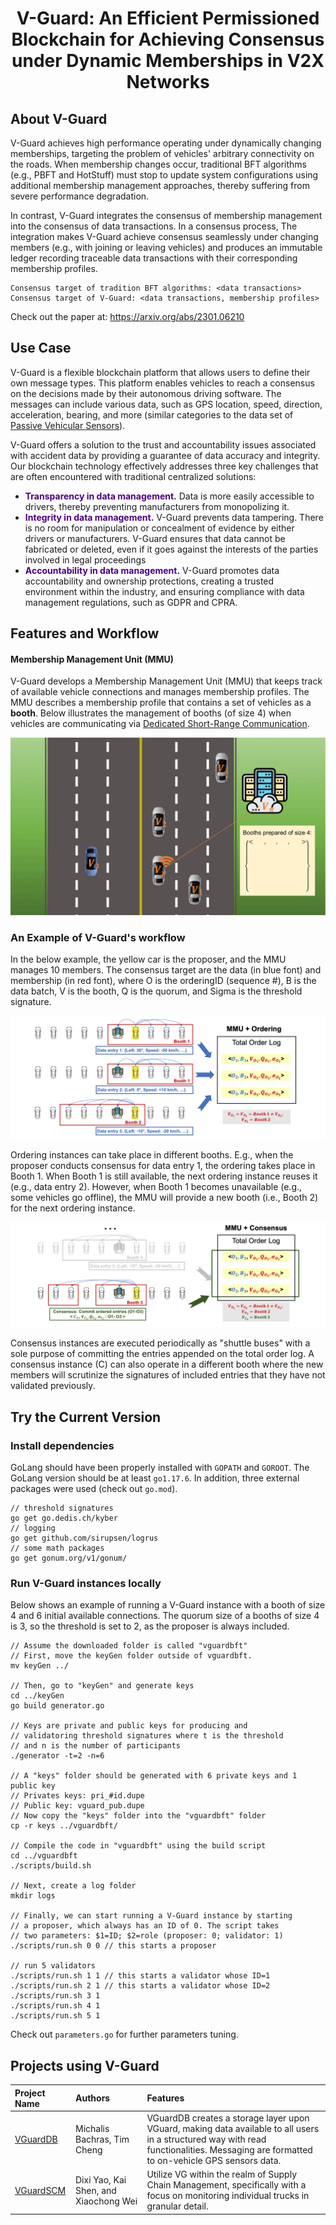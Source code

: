 <h1 align="center"> V-Guard: An Efficient Permissioned Blockchain for Achieving Consensus under Dynamic Memberships in V2X Networks </h1>


## About V-Guard

V-Guard achieves high performance operating under dynamically changing memberships, targeting the problem of vehicles' arbitrary connectivity on the roads. When membership changes occur, traditional BFT algorithms (e.g., PBFT and HotStuff) must stop to update system configurations using additional membership management approaches, thereby suffering from severe performance degradation.

In contrast, V-Guard integrates the consensus of membership management into the consensus of data transactions. In a consensus process, The integration makes V-Guard achieve consensus seamlessly under changing members (e.g., with joining or leaving vehicles) and produces an immutable ledger recording traceable data transactions with their corresponding membership profiles.

    Consensus target of tradition BFT algorithms: <data transactions>
    Consensus target of V-Guard: <data transactions, membership profiles>

Check out the paper at: https://arxiv.org/abs/2301.06210

## Use Case
V-Guard is a flexible blockchain platform that allows users to define their own message types. This platform enables vehicles to reach a consensus on the decisions made by their autonomous driving software. The messages can include various data, such as GPS location, speed, direction, acceleration, bearing, and more (similar categories to the data set of
[Passive Vehicular Sensors](https://www.kaggle.com/datasets/jefmenegazzo/pvs-passive-vehicular-sensors-datasets?resource=download-directory)).

V-Guard offers a solution to the trust and accountability issues associated with accident data by providing a guarantee of data accuracy and integrity. Our blockchain technology effectively addresses three key challenges that are often encountered with traditional centralized solutions:

- <span style="color: indigo;">**Transparency in data management.</span>** Data is more easily accessible to drivers, thereby preventing manufacturers from monopolizing it.
- <span style="color: indigo;">**Integrity in data management.</span>** V-Guard prevents data tampering. There is no room for manipulation or concealment of evidence by either drivers or manufacturers. V-Guard ensures that data cannot be fabricated or deleted, even if it goes against the interests of the parties involved in legal proceedings
- <span style="color: indigo;">**Accountability in data management.</span>** V-Guard promotes data accountability and ownership protections, creating a trusted environment within the industry, and ensuring compliance with data management regulations, such as GDPR and CPRA.

## Features and Workflow

#### Membership Management Unit (MMU)
V-Guard develops a Membership Management Unit (MMU) that keeps track of available vehicle connections and manages membership profiles. The MMU describes a membership profile that contains a set of vehicles as a **booth**. Below illustrates the management of booths (of size 4) when vehicles are communicating via [Dedicated Short-Range Communication](https://en.wikipedia.org/wiki/Dedicated_short-range_communications).

![](./docs/booths.gif)

### An Example of V-Guard's workflow
In the below example, the yellow car is the proposer, and the MMU manages 10 members. The consensus target are the data (in blue font) and membership (in red font), where O is the orderingID (sequence #), B is the data batch, V is the booth, Q is the quorum, and Sigma is the threshold signature.

![](./docs/mmu-ordering.png)

Ordering instances can take place in different booths. E.g., when the proposer conducts consensus for data entry 1, the ordering takes place in Booth 1. When Booth 1 is still available, the next ordering instance reuses it (e.g., data entry 2). However, when Booth 1 becomes unavailable (e.g., some vehicles go offline), the MMU will provide a new booth (i.e., Booth 2) for the next ordering instance.

![](./docs/mmu-consensus.png)

Consensus instances are executed periodically as "shuttle buses" with a sole purpose of committing the entries appended on the total order log. A consensus instance (C) can also operate in a different booth where the new members will scrutinize the signatures of included entries that they have not validated previously.

## Try the Current Version

### Install dependencies
GoLang should have been properly installed with `GOPATH` and `GOROOT`. The GoLang version should be at least `go1.17.6`. In addition, three external packages were used (check out `go.mod`).

    // threshold signatures
    go get go.dedis.ch/kyber
    // logging
    go get github.com/sirupsen/logrus
    // some math packages
    go get gonum.org/v1/gonum/

### Run V-Guard instances locally
Below shows an example of running a V-Guard instance with a booth of size 4 and 6 initial available connections. The quorum size of a booths of size 4 is 3, so the threshold is set to 2, as the proposer is always included.
    
    // Assume the downloaded folder is called "vguardbft"
    // First, move the keyGen folder outside of vguardbft.
    mv keyGen ../
    
    // Then, go to "keyGen" and generate keys
    cd ../keyGen
    go build generator.go
    
    // Keys are private and public keys for producing and 
    // validatoring threshold signatures where t is the threshold
    // and n is the number of participants
    ./generator -t=2 -n=6
    
    // A "keys" folder should be generated with 6 private keys and 1 public key
    // Privates keys: pri_#id.dupe
    // Public key: vguard_pub.dupe
    // Now copy the "keys" folder into the "vguardbft" folder
    cp -r keys ../vguardbft/
    
    // Compile the code in "vguardbft" using the build script
    cd ../vguardbft
    ./scripts/build.sh

    // Next, create a log folder
    mkdir logs
    
    // Finally, we can start running a V-Guard instance by starting
    // a proposer, which always has an ID of 0. The script takes 
    // two parameters: $1=ID; $2=role (proposer: 0; validator: 1)
    ./scripts/run.sh 0 0 // this starts a proposer

    // run 5 validators
    ./scripts/run.sh 1 1 // this starts a validator whose ID=1
    ./scripts/run.sh 2 1 // this starts a validator whose ID=2
    ./scripts/run.sh 3 1
    ./scripts/run.sh 4 1
    ./scripts/run.sh 5 1


Check out `parameters.go` for further parameters tuning.

## Projects using V-Guard
| Project Name                                            | Authors                               | Features                                                                                                                                                                                |
|:--------------------------------------------------------|:--------------------------------------|:----------------------------------------------------------------------------------------------------------------------------------------------------------------------------------------|
| [VGuardDB](https://github.com/timchenggu123/vguard_db)  | Michalis Bachras, Tim Cheng           | VGuardDB creates a storage layer upon VGuard, making data available to all users in a structured way with read functionalities. Messaging are formatted to on-vehicle GPS sensors data. |
| [VGuardSCM](https://github.com/timchenggu123/vguard_db) | Dixi Yao, Kai Shen, and Xiaochong Wei | Utilize VG within the realm of Supply Chain Management, specifically with a focus on monitoring individual trucks in granular detail.                                                   |